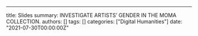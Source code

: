 ---
title: Slides
summary: INVESTIGATE ARTISTS’ GENDER IN THE MOMA COLLECTION.
authors: []
tags: []
categories: ["Digital Humanities"]
date: "2021-07-30T00:00:00Z"

